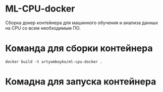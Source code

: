 # ML-CPU-docker
Сборка докер контейнера для машинного обучения и анализа данных на CPU со всем необходимым ПО.

# Команда для сборки контейнера
```console
docker build -t artyomboyko/ml-cpu-docker .
```

# Комадна для запуска контейнера
